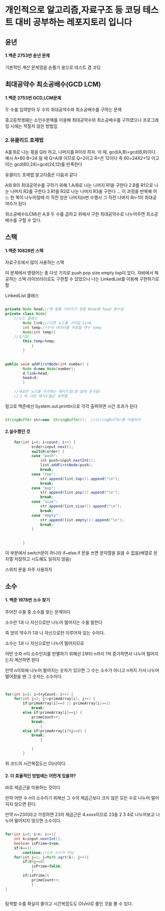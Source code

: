 # 개인적으로 알고리즘,자료구조 등 코딩 테스트 대비 공부하는 레포지토리 입니다


## 윤년
#### 1.백준 2753번 윤년 문제

기본적인 계산 문제였음
손풀기 용으로 테스트 겸 코딩



## 최대공약수 최소공배수(GCD LCM)
#### 1.백준 2753번 GCD,LCM문제

두 수를 입력받아 두 수의 최대공약수와 최소공배수를 구하는 문제

중고등학생떄는 소인수분해를 이용해 최대공약수와 최소공배수를 구하였으나 프로그래밍 시에는 적절치 않은 방법임

### 2.유클리드 호제법


A를 B로 나눈 몫을 Q라 하고, 나머지를 R이라 하자. 이 때, gcd(A,B)=gcd(B,R)이다.
예시 A=60 B=24 일 때 Q=A/B 이므로 Q=2이고 R=은 12이다
즉 60=24X2+12 이고 이는 gcd(60,24)=gcd(24,12)를 만족한다

유클리드 호제법 알고리즘은 다음과 같다

A와 B의 최대공약수를 구하기 위해 
1.A/B로 나눈 나머지 R1을 구한다
2.B를 R1으로 나눈 나머지 R2를 구한다
3.R1을 R2로 나눈 나머지 R3을 구한다
...
이 과정을 반복해 어느 한 쪽이 나누어질때 이 직전 얻은 나머지(n번 수행시 그 직전 나머지 Rn-1이 최대공약수가 된다


최소공배수(LCM)은 A,B 두 수를 곱하고 위에서 구한 최대공약수로 나누어주면 최소공배수를 구할 수 있다.

## 스택
#### 1.백준 10828번 스택


자료구조에서 많이 사용하는 스택

이 문제에서 명령어는 총 다섯 가지로 push pop size empty top이 있다.
자바에서 제공하는 스택 라이브러리로도 구현할 수 있었으나 나는 LinkedList를 이용해 구현하기로 함          

LinkedList 클래스 
```java

private Node head;//맨 앞을 가리키기 위한 Node형 head 변수임
private class Node{
    //노드 클래스
		Node link;//다른 노드를 가리킬 Link
		int temp;//숫자 데이터를 저장할 변수 temp
		Node(int temp){
    //초기화
		this.temp=temp;
			}
		}
    
    
public void addFirstNode(int number) {
		Node d=new Node(number);
		d.link=head;
		head=d;
		}
    
    //새로운 노드를 추가하는 메서드임(맨 앞에 추가됨)
    //그 외 다른 메서드들은 생략함
```

참고로 백준에선 System.out.println으로 각각 출력하면 시간 초과가 된다

```java

StringBuffer str=new  StringBuffer();  //stringBuffer를 이용하자 
```


#### 2.실수했던 것

```java
	for(int i=0; i<count; i++) {
			order=input.next();
			switch(order) {
			case "push":
				int push=input.nextInt();
				list.addFirstNode(push);
				break;
			case "top":
				str.append(list.top()).append("\n");
				break;
			case "pop":
				str.append(list.pop()).append("\n");
				break;
			case "size":
				str.append(list.size()).append("\n");
				break;
			case "empty":
				str.append(list.empty()).append("\n");
				break;
			}
			
	
		}
```

이 부분에서 switch문이 아니라 if~else if 문을 쓰면 문자열을 읽을 수 없음(배열로 문자열 저장하고 시도해도 읽히지 않음)

스위치 문을 자주 사용하자



## 소수


#### 1. 백준 1978번 소수 찾기


주어진 수들 중 소수를 찾는 문제이다

소수란 1과 나 자신으로만 나누어 떨어지는 수를 말한다

즉 양의 약수가 1과 나 자신으로만 이루어져 있는 수이다.

소수는 1과 나 자신으로만 나누어 떨어지므로 

어떤 숫자 n이 소수인지를 판별하기 위해선 2부터 n까지 1씩 증가하면서 나누어 떨어지는지 계산하면 된다

만약 n이외에 나누어 떨어지는 숫자가 있으면 그 수는 소수가 아니고 n까지 가서 나누어 떨어졌을 땐 그 숫자는 소수이다.

```java 


for(int i=0; i<tryCount; i++) {
	for(int j=2; j<=primeArray[i]; j++) {
		if(primeArray[i]==0 || primeArray[i]==1)
			break;
		else if(primeArray[i]==j) {
			primeCount++;
			break;
				}
		else if(primeArray[i]%j==0) {
			break;
				}

			}
		}


```

위 코드의 시간복잡도는 O(n)이다.


#### 2. 더 효율적인 방법에는 어떤게 있을까?

바로 제곱근을 이용하는 것이다

만약 어떤 수 n이 소수이기 위해선 그 수의 제곱근보다 크지 않은 모든 수로 나누어 떨어지지 않으면 된다.

만약 n=23이라고 가정하면 23의 제곱근은 4.xxxx이므로 23을 2 3 4로 나누어보고 나누어 떨어지지 않으면 소수이다.

```java

for(int i=0; i<n; i++){
	int k=input.nextInt();
	boolean isPrime=true;
	if(k==1)
	    continue;//1은 소수가 아님
	for(int j=2; j<Math.sqrt(k); j++){
		if(k%j==0)
			isPrime=false;
			}
		if(isPrime){
			primeCount++;
			}
}
	
```


탐색할 수를 확실히 줄이고 시간복잡도도 O(√n)로 줄인 것을 볼 수 있다.
